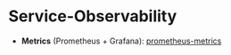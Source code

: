 # Service-Observability

- **Metrics** (Prometheus + Grafana): [prometheus-metrics](./prometheus-metrics/)
